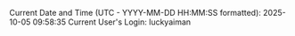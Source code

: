 Current Date and Time (UTC - YYYY-MM-DD HH:MM:SS formatted): 2025-10-05 09:58:35
Current User's Login: luckyaiman
